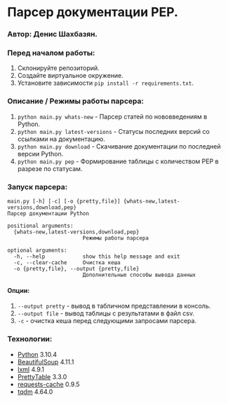 # Парсер документации PEP.
### Автор: Денис Шахбазян.

### Перед началом работы:
1. Склонируйте репозиторий.
2. Создайте виртуальное окружение.
3. Установите зависимости ```pip install -r requirements.txt```.

### Описание / Режимы работы парсера:

1. ```python main.py whats-new``` - Парсер статей по нововведениям в Python.
2. ```python main.py latest-versions``` - Статусы последних версий со ссылками на документацию.
3. ```python main.py download``` - Скачивание документации по последней версии Python.
4. ```python main.py pep``` - Формирование таблицы с количеством PEP в разрезе по статусам.
### Запуск парсера:
```
main.py [-h] [-c] [-o {pretty,file}] {whats-new,latest-versions,download,pep}
Парсер документации Python

positional arguments:
  {whats-new,latest-versions,download,pep}
                        Режимы работы парсера

optional arguments:
  -h, --help            show this help message and exit
  -c, --clear-cache     Очистка кеша
  -o {pretty,file}, --output {pretty,file}
                        Дополнительные способы вывода данных
```

#### Опции:

1. ```--output pretty``` - вывод в табличном представлении в консоль.
2. ```--output file``` - вывод таблицы с результатами в файл csv.
3. ```-c``` - очистка кеша перед следующими запросами парсера.

### Технологии:

- [Python](https://www.python.org/) 3.10.4
- [BeautifulSoup](https://pypi.org/project/beautifulsoup4/) 4.11.1
- [lxml](https://pypi.org/project/lxml/) 4.9.1
- [PrettyTable](https://pypi.org/project/prettytable/) 3.3.0
- [requests-cache](https://pypi.org/project/requests-cache/) 0.9.5
- [tqdm](https://pypi.org/project/tqdm/) 4.64.0

